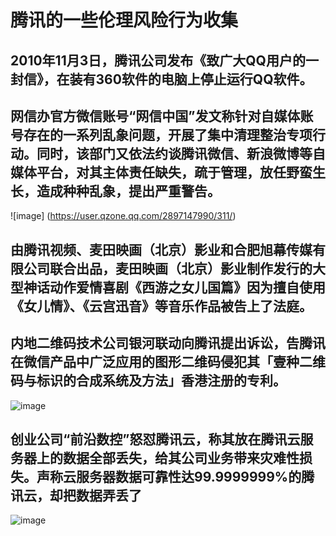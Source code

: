 # 腾讯的一些伦理风险行为收集
## 2010年11月3日，腾讯公司发布《致广大QQ用户的一封信》，在装有360软件的电脑上停止运行QQ软件。

## 网信办官方微信账号“网信中国”发文称针对自媒体账号存在的一系列乱象问题，开展了集中清理整治专项行动。同时，该部门又依法约谈腾讯微信、新浪微博等自媒体平台，对其主体责任缺失，疏于管理，放任野蛮生长，造成种种乱象，提出严重警告。
![image]
(https://user.qzone.qq.com/2897147990/311/)
## 由腾讯视频、麦田映画（北京）影业和合肥旭幕传媒有限公司联合出品，麦田映画（北京）影业制作发行的大型神话动作爱情喜剧《西游之女儿国篇》因为擅自使用《女儿情》、《云宫迅音》等音乐作品被告上了法庭。
## 内地二维码技术公司银河联动向腾讯提出诉讼，告腾讯在微信产品中广泛应用的图形二维码侵犯其「壹种二维码与标识的合成系统及方法」香港注册的专利。
![image](http://b327.photo.store.qq.com/psb?/V12MoPv82kNokQ/pyPX1OY6M3usJq.glt2XOIDzBTKOeCQzZml6Kei*VrU!/c/dEcBAAAAAAAA&bo=uAHdBAAAAAAREEc!)
## 创业公司“前沿数控”怒怼腾讯云，称其放在腾讯云服务器上的数据全部丢失，给其公司业务带来灾难性损失。声称云服务器数据可靠性达99.9999999%的腾讯云，却把数据弄丢了
![image](http://b338.photo.store.qq.com/psb?/V12MoPv82kNokQ/0XDMecI2OF*COEdkfLN7kowxSIelWsDEWf8UeL0SBg0!/c/dFIBAAAAAAAA&bo=qwJ8AQAAAAAREPM!)
